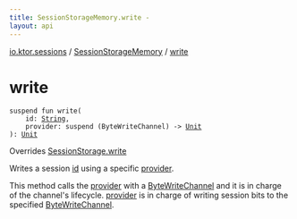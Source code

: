 ```yaml
---
title: SessionStorageMemory.write - 
layout: api
---
```


<div class='api-docs-breadcrumbs'><a href="../index.html">io.ktor.sessions</a> / <a href="index.html">SessionStorageMemory</a> / <a href="./write.html">write</a></div>

# write

<div class="signature"><code><span class="keyword">suspend</span> <span class="keyword">fun </span><span class="identifier">write</span><span class="symbol">(</span><br/>&nbsp;&nbsp;&nbsp;&nbsp;<span class="parameterName" id="io.ktor.sessions.SessionStorageMemory$write(kotlin.String, kotlin.SuspendFunction1((kotlinx.coroutines.io.ByteWriteChannel, kotlin.Unit)))/id">id</span><span class="symbol">:</span>&nbsp;<a href="https://kotlinlang.org/api/latest/jvm/stdlib/kotlin/-string/index.html"><span class="identifier">String</span></a><span class="symbol">, </span><br/>&nbsp;&nbsp;&nbsp;&nbsp;<span class="parameterName" id="io.ktor.sessions.SessionStorageMemory$write(kotlin.String, kotlin.SuspendFunction1((kotlinx.coroutines.io.ByteWriteChannel, kotlin.Unit)))/provider">provider</span><span class="symbol">:</span>&nbsp;<span class="keyword">suspend </span><span class="symbol">(</span><span class="identifier">ByteWriteChannel</span><span class="symbol">)</span>&nbsp;<span class="symbol">-&gt;</span>&nbsp;<a href="https://kotlinlang.org/api/latest/jvm/stdlib/kotlin/-unit/index.html"><span class="identifier">Unit</span></a><br/><span class="symbol">)</span><span class="symbol">: </span><a href="https://kotlinlang.org/api/latest/jvm/stdlib/kotlin/-unit/index.html"><span class="identifier">Unit</span></a></code></div>

Overrides <a href="../-session-storage/write.html">SessionStorage.write</a>

Writes a session <a href="write.html#io.ktor.sessions.SessionStorageMemory$write(kotlin.String, kotlin.SuspendFunction1((kotlinx.coroutines.io.ByteWriteChannel, kotlin.Unit)))/id">id</a> using a specific <a href="write.html#io.ktor.sessions.SessionStorageMemory$write(kotlin.String, kotlin.SuspendFunction1((kotlinx.coroutines.io.ByteWriteChannel, kotlin.Unit)))/provider">provider</a>.

This method calls the <a href="write.html#io.ktor.sessions.SessionStorageMemory$write(kotlin.String, kotlin.SuspendFunction1((kotlinx.coroutines.io.ByteWriteChannel, kotlin.Unit)))/provider">provider</a> with a <a href="#">ByteWriteChannel</a> and it is in charge of the channel's lifecycle.
<a href="write.html#io.ktor.sessions.SessionStorageMemory$write(kotlin.String, kotlin.SuspendFunction1((kotlinx.coroutines.io.ByteWriteChannel, kotlin.Unit)))/provider">provider</a> is in charge of writing session bits to the specified <a href="#">ByteWriteChannel</a>.

